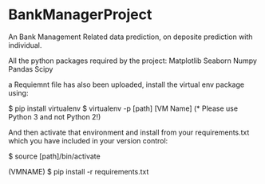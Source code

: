 # BankManagerProject
An Bank Management Related data prediction, on deposite prediction with individual.

All the python packages required by the project: 
Matplotlib
Seaborn 
Numpy
Pandas
Scipy

a Requiemnt file has also been uploaded, install the virtual env package using: 

$ pip install virtualenv
$ virtualenv -p [path] [VM Name]
(* Please use Python 3 and not Python 2!)

And then activate that environment and install from your requirements.txt which you have included in your version control:

$ source [path]/bin/activate

(VMNAME) $ pip install -r requirements.txt
